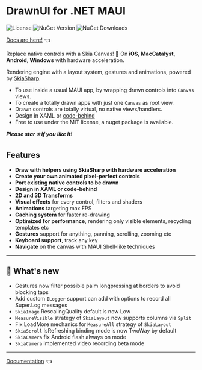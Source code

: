 # DrawnUI for .NET MAUI
![License](https://img.shields.io/github/license/taublast/DrawnUi.svg)
![NuGet Version](https://img.shields.io/nuget/v/AppoMobi.Maui.DrawnUi.svg)
![NuGet Downloads](https://img.shields.io/nuget/dt/AppoMobi.Maui.DrawnUi.svg)

[Docs are here!](https://taublast.github.io/DrawnUi) 👈

Replace native controls with a Skia Canvas! 🤩 On **iOS**, **MacCatalyst**, **Android**, **Windows** with hardware acceleration.

Rendering engine with a layout system, gestures and animations, powered by [SkiaSharp](https://github.com/mono/SkiaSharp).   

* To use inside a usual MAUI app, by wrapping drawn controls into `Canvas` views.
* To create a totally drawn apps with just one `Canvas` as root view.
* Drawn controls are totally virtual, no native views/handlers.
* Design in XAML or [code-behind](https://drawnui.net/articles/first-app-code.html)
* Free to use under the MIT license, a nuget package is available.

___Please star ⭐ if you like it!___

## Features

* __Draw with helpers using SkiaSharp with hardware acceleration__
* __Create your own animated pixel-perfect controls__
* __Port existing native controls to be drawn__
* __Design in XAML or code-behind__
* __2D and 3D Transforms__
* __Visual effects__ for every control, filters and shaders
* __Animations__ targeting max FPS
* __Caching system__ for faster re-drawing
* __Optimized for performance__, rendering only visible elements, recycling templates etc
* __Gestures__ support for anything, panning, scrolling, zooming etc
* __Keyboard support__, track any key
* __Navigate__ on the canvas with MAUI Shell-like techniques 

---

## 🌱 What's new

* Gestures now filter possible palm longpressing at borders to avoid blocking taps
* Add custom `ILogger` support can add with options to record all Super.Log messages
* `SkiaImage` RescalingQuality default is now Low
* `MeasureVisible` strategy of `SkiaLayout` now supports columns via `Split`
* Fix LoadMore mechanics for `MeasureAll` strategy of `SkiaLayout`
* `SkiaScroll` IsRefreshing binding mode is now TwoWay by default
* `SkiaCamera` fix Android flash always on mode
* `SkiaCamera` implemented video recording beta mode
 
---

[Documentation](https://drawnui.net) 👈
